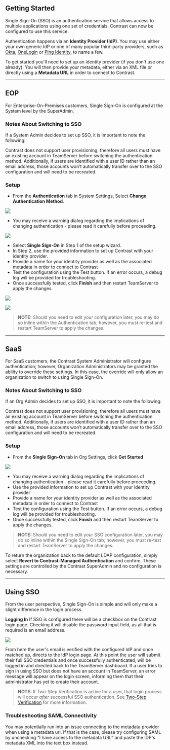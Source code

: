 <!--
title: "Configuring Single Sign-On (SSO)"
description: "TeamServer can be configured to utilize Single Sign On Authentication"
tags: "SSO Single Sign-On configuration authentication"
-->

## Getting Started

Single Sign-On (SSO) is an authentication service that allows access to multiple applications using one set of credentials. Contrast can now be configured to use this service.

Authentication happens via an **Identity Provider (IdP)**. You may use either your own generic IdP or one of many popular third-party providers, such as [Okta](https://www.okta.com/), [OneLogin](https://www.onelogin.com/) or [Ping Identity](https://www.pingidentity.com/en.html), to name a few. 

<!-- DAN: Something about SAML 2.0 Specification? (including link) -->

To get started you'll need to set up an identity provider (if you don't use one already). You will then provide your metadata, either via an XML file or directly using a **Metadata URL** in order to connect to Contrast.


---

## EOP

For Enterprise-On-Premises customers, Single Sign-On is configured at the System level by the SuperAdmin.

### Notes About Switching to SSO

If a System Admin decides to set up SSO, it is important to note the following:

Contrast does not support user provisioning, therefore all users must have an existing account in TeamServer before switching the authentication method. Additionally, if users are identified with a user ID rather than an email address, those accounts won’t automatically transfer over to the SSO configuration and will need to be recreated.

<!-- DAN: "Maybe something more like 'an existing account or one created in TeamServer before...' Accounts can be created with SSO auth mode." NEED CLARIFICATION -->

### Setup 

* From the **Authentication** tab in System Settings, Select **Change Authentication Method**.

<a href="assets/images/SSOChangeAuth.png" rel="lightbox" title="Changing Authentication Method"><img class="thumbnail" src="assets/images/SSOChangeAuth.png"/></a>

* You may receive a warning dialog regarding the implications of changing authentication - please read it carefully before proceeding.

<a href="assets/images/SSOWarning.png" rel="lightbox" title="Warning Dialog"><img class="thumbnail" src="assets/images/SSOWarning.png"/></a>

* Select **Single Sign-On** in Step 1 of the setup wizard.
* In Step 2, use the provided information to set up Contrast with your identity provider.  
* Provide a name for your identity provider as well as the associated metadata in order to connect to Contrast
* Test the configuration using the Test button. If an error occurs, a debug log will be provided for troubleshooting.
* Once successfully tested, click **Finish** and then restart TeamServer to apply the changes.

<a href="assets/images/SSOConfig.png" rel="lightbox" title="Single Sign-On Configuration"><img class="thumbnail" src="assets/images/SSOConfig.png"/></a>

<a href="assets/images/SSOConfigRestart.png" rel="lightbox" title="Restart TeamServer to Apply Authentication Changes"><img class="thumbnail" src="assets/images/SSOConfigRestart.png"/></a>

>**NOTE:** Should you need to edit your configuration later, you may do so inline within the Authentication tab; however, you must re-test and restart TeamServer to apply the changes.


---

## SaaS 

For SaaS customers, the Contrast System Administrator will configure authentication; however, Organization Administrators may be granted the ability to override these settings. In this case, the override will only allow an organization to switch to using Single Sign-On.


### Notes About Switching to SSO

If an Org Admin decides to set up SSO, it is important to note the following:

Contrast does not support user provisioning, therefore all users must have an existing account in TeamServer before switching the authentication method. Additionally, if users are identified with a user ID rather than an email address, those accounts won’t automatically transfer over to the SSO configuration and will need to be recreated.

### Setup 

* From the **Single Sign-On** tab in Org Settings, click **Get Started**

<a href="assets/images/SSOOrgSettings.png" rel="lightbox" title="Single Sign-On Onboarding - Org Settings"><img class="thumbnail" src="assets/images/SSOOrgSettings.png"/></a>

* You may receive a warning dialog regarding the implications of changing authentication - please read it carefully before proceeding.
* Use the provided information to set up Contrast with your identity provider
* Provide a name for your identity provider as well as the associated metadata in order to connect to Contrast
* Test the configuration using the Test button. If an error occurs, a debug log will be provided for troubleshooting.
* Once successfully tested, click **Finish** and then restart TeamServer to apply the changes.

>**NOTE:** Should you need to edit your SSO configuration later, you may do so inline within the Single Sign-On tab; however, you must re-test and restart TeamServer to apply the changes.

To return the organization back to the default LDAP configuration, simply select **Revert to Contrast-Managed Authentication** and confirm. These settings are controlled by the Contrast SuperAdmin and no configuration is necessary.


---

## Using SSO

From the user perspective, Single Sign-On is simple and will only make a slight difference in the login process.

**Logging In**
If SSO is configured there will be a checkbox on the Contrast login page. Checking it will disable the password input field, as all that is required is an email address. 

<a href="assets/images/SSOLogin.png" rel="lightbox" title="SSO Login"><img class="thumbnail" src="assets/images/SSOLogin.png"/></a>

From here the user's email is verified with the configured IdP and once matched up, directs to the IdP login page. At this point the user will submit their full SSO credentials and once successfully authenticated, will be logged in and directed back to the TeamServer dashboard. If a user tries to sign in using SSO but does not have an account in TeamServer, an error message will appear on the login screen, informing them that their administrator has yet to create their account.

>**NOTE:** If Two-Step Verification is active for a user, that login process will occur *after* successful SSO authentication. See [Two-Step Verification](admin_tsconfig.html#tsv) for more information.

<!--
**Logging Out**
During IdP configuration, a logout landing page may be designated. This is simply a neutral place to direct users after logging out of their application(s). In the case that no page is specified, users will be directed to a default Contrast logout landing page.-->

### Troubleshooting SAML Connectivity
You may potentially run into an issue connecting to the metadata provider when using a metadata url. If that is the case, please try configuring SAML by unchecking "I have access to the metadata URL" and paste the IDP's metadata XML into the text box instead. 

<!-- DAN: Anything else re: troubleshooting a bad configuration? -->
